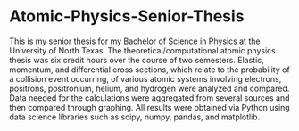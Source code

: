 # Atomic-Physics-Senior-Thesis

  This is my senior thesis for my Bachelor of Science in Physics at the University of North Texas. The theoretical/computational atomic physics thesis was six credit hours over the course of two semesters. Elastic, momentum, and differential cross sections, which relate to the probability of a collision event occurring, of various atomic systems involving electrons, positrons, positronium, helium, and hydrogen were analyzed and compared. Data needed for the calculations were aggregated from several sources and then compared through graphing. All results were obtained via Python using data science libraries such as scipy, numpy, pandas, and matplotlib.
